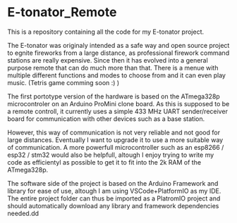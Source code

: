 # E-tonator_Remote

This is a repository containing all the code for my E-tonator project.

The E-tonator was originaly intended as a safe way and open source project to egnite fireworks from a large distance, as professional firework command stations are really expensive.
Since then it has evolved into a general purpose remote that can do much more than that. There is a menue with multiple different functions and modes to choose from and it can even play music. (Tetris game comming soon :) )

The first portotype version of the hardware is based on the ATmega328p microcontroler on an Arduino ProMini clone board.
As this is supposed to be a remote controll, it currently uses a simple 433 MHz UART sender/receiver board for communication with other devices such as a base station.

However, this way of communication is not very reliable and not good for large distances. Eventually I want to upgrade it to use a more suitable way of communication.
A more powerfull microcontroller such as an esp8266 / esp32 / stm32 would also be helpfull, altough I enjoy trying to write my code as efficientyl as possible to get it to fit into the 2k RAM of the ATmega328p.

The software side of the project is based on the Arduino Framework and library for ease of use, altough I am using VSCode+PlatformIO as my IDE.
The entire project folder can thus be imported as a PlatromIO project and should automatically download any library and framework dependencies needed.dd
